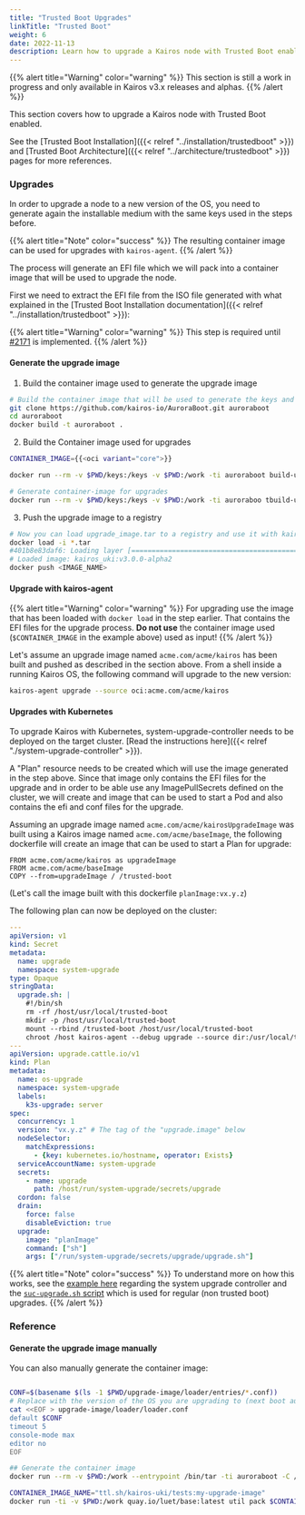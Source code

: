 ```yaml
---
title: "Trusted Boot Upgrades"
linkTitle: "Trusted Boot"
weight: 6
date: 2022-11-13
description: Learn how to upgrade a Kairos node with Trusted Boot enabled
---
```



{{% alert title="Warning" color="warning" %}}
This section is still a work in progress and only available in Kairos v3.x releases and alphas.
{{% /alert %}}

This section covers how to upgrade a Kairos node with Trusted Boot enabled.

See the [Trusted Boot Installation]({{< relref "../installation/trustedboot" >}}) and [Trusted Boot Architecture]({{< relref "../architecture/trustedboot" >}}) pages for more references.

### Upgrades

In order to upgrade a node to a new version of the OS, you need to generate again the installable medium with the same keys used in the steps before.

{{% alert title="Note" color="success" %}}
The resulting container image can be used for upgrades with `kairos-agent`.
{{% /alert %}}

The process will generate an EFI file which we will pack into a container image that will be used to upgrade the node.

First we need to extract the EFI file from the ISO file generated with what explained in the [Trusted Boot Installation documentation]({{< relref "../installation/trustedboot" >}}):

{{% alert title="Warning" color="warning" %}}
This step is required until [#2171](https://github.com/kairos-io/kairos/issues/2171) is implemented.
{{% /alert %}}

#### Generate the upgrade image

1. Build the container image used to generate the upgrade image

```bash
# Build the container image that will be used to generate the keys and installable medium
git clone https://github.com/kairos-io/AuroraBoot.git auroraboot
cd auroraboot
docker build -t auroraboot .
```

2. Build the Container image used for upgrades

```bash {class="only-flavors=Ubuntu+24.04,Fedora+40"}
CONTAINER_IMAGE={{<oci variant="core">}}

docker run --rm -v $PWD/keys:/keys -v $PWD:/work -ti auroraboot build-uki -t uki -d /work/upgrade-image --public-keys /keys --tpm-pcr-private-key $PATH_TO_TPM_KEY --sb-key $PATH_TO_SB_KEY --sb-cert $PATH_TO_SB_CERT $CONTAINER_IMAGE

# Generate container-image for upgrades
docker run --rm -v $PWD/keys:/keys -v $PWD:/work -ti auroraboo tbuild-uki -t container -d /work/upgrade-image --public-keys /keys --tpm-pcr-private-key $PATH_TO_TPM_KEY --sb-key $PATH_TO_SB_KEY --sb-cert $PATH_TO_SB_CERT $CONTAINER_IMAGE
```

3. Push the upgrade image to a registry

```bash
# Now you can load upgrade_image.tar to a registry and use it with kairos-agent
docker load -i *.tar
#401b8e83daf6: Loading layer [==================================================>]  1.263GB/1.263GB
# Loaded image: kairos_uki:v3.0.0-alpha2
docker push <IMAGE_NAME>
```

#### Upgrade with kairos-agent

{{% alert title="Warning" color="warning" %}}
For upgrading use the image that has been loaded with `docker load` in the step earlier. That contains the EFI files for the upgrade process. **Do not use** the container image used (`$CONTAINER_IMAGE` in the example above) used as input!
{{% /alert %}}

Let's assume an upgrade image named `acme.com/acme/kairos` has been built and pushed
as described in the section above. From a shell inside a running Kairos OS,
the following command will upgrade to the new version:

```bash
kairos-agent upgrade --source oci:acme.com/acme/kairos
```

#### Upgrades with Kubernetes

To upgrade Kairos with Kubernetes, system-upgrade-controller needs to be deployed on the target cluster. [Read the instructions here]({{< relref "./system-upgrade-controller" >}}).

A "Plan" resource needs to be created which will use the image generated in the step above.
Since that image only contains the EFI files for the upgrade and in order to be able use any ImagePullSecrets
defined on the cluster, we will create and image that can be used to start a Pod and also contains
the efi and conf files for the upgrade.

Assuming an upgrade image named `acme.com/acme/kairosUpgradeImage` was built using a Kairos
image named `acme.com/acme/baseImage`, the following
dockerfile will create an image that can be used to start a Plan for upgrade:

```
FROM acme.com/acme/kairos as upgradeImage
FROM acme.com/acme/baseImage
COPY --from=upgradeImage / /trusted-boot
```
(Let's call the image built with this dockerfile `planImage:vx.y.z`)

The following plan can now be deployed on the cluster:

```yaml
---
apiVersion: v1
kind: Secret
metadata:
  name: upgrade
  namespace: system-upgrade
type: Opaque
stringData:
  upgrade.sh: |
    #!/bin/sh
    rm -rf /host/usr/local/trusted-boot
    mkdir -p /host/usr/local/trusted-boot
    mount --rbind /trusted-boot /host/usr/local/trusted-boot
    chroot /host kairos-agent --debug upgrade --source dir:/usr/local/trusted-boot
---
apiVersion: upgrade.cattle.io/v1
kind: Plan
metadata:
  name: os-upgrade
  namespace: system-upgrade
  labels:
    k3s-upgrade: server
spec:
  concurrency: 1
  version: "vx.y.z" # The tag of the "upgrade.image" below
  nodeSelector:
    matchExpressions:
      - {key: kubernetes.io/hostname, operator: Exists}
  serviceAccountName: system-upgrade
  secrets:
    - name: upgrade
      path: /host/run/system-upgrade/secrets/upgrade
  cordon: false
  drain:
    force: false
    disableEviction: true
  upgrade:
    image: "planImage"
    command: ["sh"]
    args: ["/run/system-upgrade/secrets/upgrade/upgrade.sh"]
```

{{% alert title="Note" color="success" %}}
To understand more on how this works, see the [example here](https://github.com/rancher/system-upgrade-controller/blob/master/examples/ubuntu/bionic.yaml) regarding
the system upgrade controller and the [`suc-upgrade.sh` script](https://github.com/kairos-io/packages/blob/821de2dded0c2f590b539261002c5d257fb8ea07/packages/system/suc-upgrade/suc-upgrade.sh#L13-L15)
which is used for regular (non trusted boot) upgrades.
{{% /alert %}}

### Reference


#### Generate the upgrade image manually

You can also manually generate the container image:

```bash

CONF=$(basename $(ls -1 $PWD/upgrade-image/loader/entries/*.conf))
# Replace with the version of the OS you are upgrading to (next boot auto selection)
cat <<EOF > upgrade-image/loader/loader.conf
default $CONF
timeout 5
console-mode max
editor no
EOF

## Generate the container image
docker run --rm -v $PWD:/work --entrypoint /bin/tar -ti auroraboot -C /work/upgrade-image -cf /work/src.tar .

CONTAINER_IMAGE_NAME="ttl.sh/kairos-uki/tests:my-upgrade-image"
docker run -ti -v $PWD:/work quay.io/luet/base:latest util pack $CONTAINER_IMAGE_NAME /work/src.tar /work/upgrade_image.tar
```
